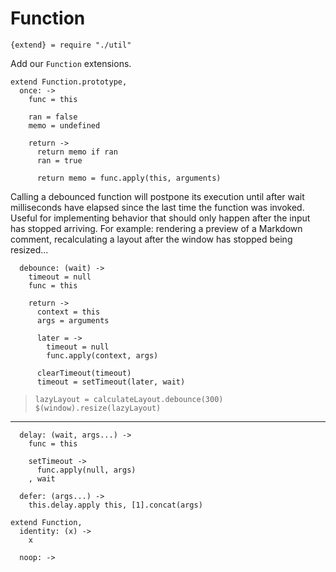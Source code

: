 Function
========

    {extend} = require "./util"

Add our `Function` extensions.

    extend Function.prototype,
      once: ->
        func = this
    
        ran = false
        memo = undefined
    
        return ->
          return memo if ran
          ran = true
    
          return memo = func.apply(this, arguments)
    
Calling a debounced function will postpone its execution until after
wait milliseconds have elapsed since the last time the function was
invoked. Useful for implementing behavior that should only happen after
the input has stopped arriving. For example: rendering a preview of a
Markdown comment, recalculating a layout after the window has stopped
being resized...

      debounce: (wait) ->
        timeout = null
        func = this
    
        return ->
          context = this
          args = arguments
    
          later = ->
            timeout = null
            func.apply(context, args)
    
          clearTimeout(timeout)
          timeout = setTimeout(later, wait)

>     lazyLayout = calculateLayout.debounce(300)
>     $(window).resize(lazyLayout)

----

      delay: (wait, args...) ->
        func = this
    
        setTimeout ->
          func.apply(null, args)
        , wait
    
      defer: (args...) ->
        this.delay.apply this, [1].concat(args)
    
    extend Function,
      identity: (x) ->
        x
    
      noop: ->
